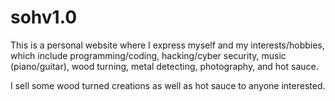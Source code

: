 # sohv1.0

This is a personal website where I express myself and my interests/hobbies, which include programming/coding, hacking/cyber security, music (piano/guitar), wood turning, metal detecting, photography, and hot sauce.

I sell some wood turned creations as well as hot sauce to anyone interested.
